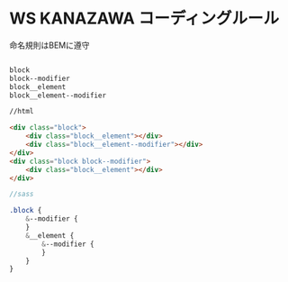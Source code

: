# WS KANAZAWA コーディングルール


命名規則はBEMに遵守

```html

block
block--modifier
block__element
block__element--modifier

```

```html
//html

<div class="block">
	<div class="block__element"></div>
	<div class="block__element--modifier"></div>
</div>
<div class="block block--modifier">
	<div class="block__element"></div>
</div>

```

```scss
//sass

.block {
	&--modifier {
	}
	&__element {
		&--modifier {
		}
	}
}

```
